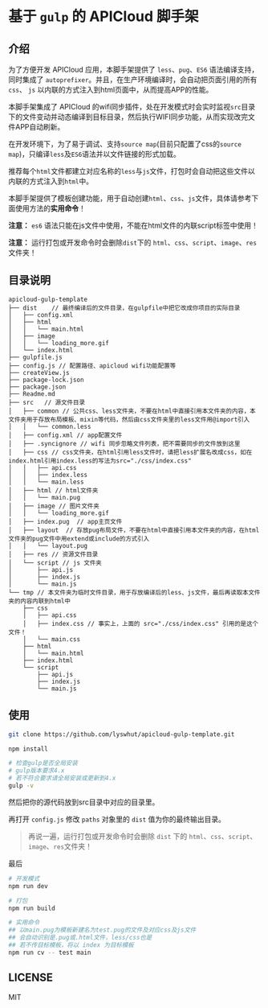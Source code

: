 # 基于 `gulp` 的 APICloud 脚手架

## 介绍

为了方便开发 APICloud 应用，本脚手架提供了 `less`、`pug`、`ES6` 语法编译支持，同时集成了 `autoprefixer`。并且，在生产环境编译时，会自动把页面引用的所有 `css`、 `js` 以内联的方式注入到html页面中，从而提高APP的性能。

本脚手架集成了 APICloud 的wifi同步插件，处在开发模式时会实时监视`src`目录下的文件变动并动态编译到目标目录，然后执行WIFI同步功能，从而实现改完文件APP自动刷新。

在开发环境下，为了易于调试、支持`source map`(目前只配置了css的`source map`)，只编译`less`及`ES6`语法并以文件链接的形式加载。

推荐每个`html`文件都建立对应名称的`less`与`js`文件，打包时会自动把这些文件以内联的方式注入到`html`中。

本脚手架提供了模板创建功能，用于自动创建`html`、`css`、`js`文件，具体请参考下面使用方法的**实用命令**！

**注意：** `es6` 语法只能在js文件中使用，不能在html文件的内联script标签中使用！

**注意：** 运行打包或开发命令时会删除`dist`下的 `html`、`css`、`script`、`image`、`res`文件夹！

## 目录说明

```dir
apicloud-gulp-template
├── dist    // 最终编译后的文件目录，在gulpfile中把它改成你项目的实际目录
│   ├── config.xml
│   ├── html
│   │   └── main.html
│   ├── image
│   │   └── loading_more.gif
│   └── index.html
├── gulpfile.js
├── config.js // 配置路径、apicloud wifi功能配置等
├── createView.js
├── package-lock.json
├── package.json
├── Readme.md
├── src   // 源文件目录
│   ├── common // 公共css、less文件夹，不要在html中直接引用本文件夹的内容，本文件夹用于存放布局模板、mixin等代码，然后由css文件夹里的less文件用@import引入
│   │   └── common.less
│   ├── config.xml // app配置文件
│   ├── .syncignore // wifi 同步忽略文件列表，把不需要同步的文件放到这里
│   ├── css // css文件夹，在html引用less文件时，请把less扩展名改成css，如在index.html引用index.less的写法为src="./css/index.css"
│   │   ├── api.css
│   │   ├── index.less
│   │   └── main.less
│   ├── html // html文件夹
│   │   └── main.pug
│   ├── image // 图片文件夹
│   │   └── loading_more.gif
│   ├── index.pug  // app主页文件
│   ├── layout  // 存放pug布局文件，不要在html中直接引用本文件夹的内容，在html文件夹的pug文件中用extend或include的方式引入
│   │   └── layout.pug
│   ├── res // 资源文件目录
│   └── script // js 文件夹
│       ├── api.js
│       ├── index.js
│       └── main.js
└── tmp // 本文件夹为临时文件目录，用于存放编译后的less、js文件，最后再读取本文件夹的内容内联到html中
    ├── css
    │   ├── api.css
    │   ├── index.css // 事实上，上面的 src="./css/index.css" 引用的是这个文件！
    │   └── main.css
    ├── html
    │   └── main.html
    ├── index.html
    └── script
        ├── api.js
        ├── index.js
        └── main.js
```

## 使用

```bash
git clone https://github.com/lyswhut/apicloud-gulp-template.git

npm install

# 检查gulp是否全局安装
# gulp版本要求4.x
# 若不符合要求请全局安装或更新到4.x
gulp -v
```

然后把你的源代码放到src目录中对应的目录里。

再打开 `config.js` 修改 `paths` 对象里的 `dist` 值为你的最终输出目录。

> 再说一遍，运行打包或开发命令时会删除 `dist` 下的 `html`、`css`、`script`、`image`、`res`文件夹！

最后

```bash
# 开发模式
npm run dev

# 打包
npm run build

# 实用命令
## 以main.pug为模板新建名为test.pug的文件及对应css及js文件
## 会自动识别是.pug或.html文件，less/css也是
## 若不传目标模板，将以 index 为目标模板
npm run cv -- test main
```

## LICENSE

MIT
